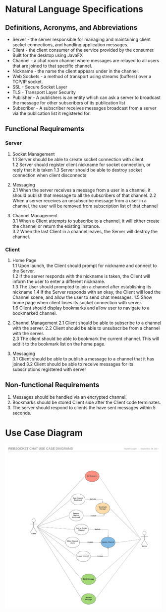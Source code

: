 # Natural Language Specifications

## Definitions, Acronyms, and Abbreviations

* Server - the server responsible for managing and maintaining client socket connections, and handling application messages.
* Client - the client consumer of the service provided by the consumer. Built for the desktop using JavaFX
* Channel - a chat room channel where messages are relayed to all users that are joined to that specific channel.
* Nickname - the name the client appears under in the channel.
* Web Sockets - a method of transport using streams (buffers) over a TCP/IP socket.
* SSL - Secure Socket Layer
* TLS - Transport Layer Security
* Publisher - A publishers is an entity which can ask a server to broadcast the message for other subscribers of its publication list
* Subscriber - A subscriber receives messages broadcast from a server via the publication list it registered for. 


## Functional Requirements

### Server
1. Socket Management  
   1.1 Server should be able to create socket connection with client.  
   1.2 Server should register client nickname for socket connection, or reply that it is taken
   1.3 Server should be able to destroy socket connection when client disconnects

2. Messaging  
   2.1 When the server receives a message from a user in a channel, it should publish that message to all the subscribers of that channel.
   2.2 When a server receives an unsubscribe message from a user in a channel, the user will be removed from subscription list of that channel

3. Channel Management  
   3.1 When a Client attempts to subscribe to a channel, it will either create the channel or return the existing instance.  
   3.2 When the last Client in a channel leaves, the Server will destroy the channel.  

### Client

1. Home Page  
   1.1 Upon launch, the Client should prompt for nickname and connect to the Server.  
   1.2 If the server responds with the nickname is taken, the Client will inform the user to enter a different nickname.  
   1.3 The User should prompted to join a channel after establishing its nickname
   1.4 If the Server responds with an okay, the Client will load the Channel scene, and allow the user to send chat messages.
   1.5 Show home page when client loses its socket connection with server.  
   1.6 Client should display bookmarks and allow user to navigate to a bookmarked channel.

2. Channel Management
   2.1 Client should be able to subscribe to a channel with the server.
   2.2 Client should be able to unsubscribe from a channel with the server.   
   2.3 The client should be able to bookmark the current channel. This will add it to the bookmark list on the home page.

3. Messaging  
    3.1 Client should be able to publish a message to a channel that it has joined
    3.2 Client should be able to receive messages for its subscriptions registered with server

## Non-functional Requirements

   1. Messages should be handled via an encrypted channel.  
   2. Bookmarks should be stored Client side after the Client code terminates.
   3. The server should respond to clients the have sent messages within 5 seconds.

# Use Case Diagram
   ![use case diagrams](/use-cases.png "Use-Case-Diagram")
